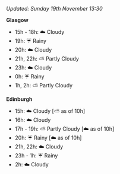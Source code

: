 *Updated: Sunday 19th November 13:30*

**Glasgow**

* 15h - 18h: :cloud: Cloudy
* 19h: :umbrella: Rainy
* 20h: :cloud: Cloudy
* 21h, 22h: :partly_sunny: Partly Cloudy
* 23h: :cloud: Cloudy
* 0h: :umbrella: Rainy
* 1h, 2h: :partly_sunny: Partly Cloudy

**Edinburgh**

* 15h: :cloud: Cloudy [:partly_sunny: as of 10h]
* 16h: :cloud: Cloudy
* 17h - 19h: :partly_sunny: Partly Cloudy [:cloud: as of 10h]
* 20h: :umbrella: Rainy [:cloud: as of 10h]
* 21h, 22h: :cloud: Cloudy
* 23h - 1h: :umbrella: Rainy
* 2h: :cloud: Cloudy
